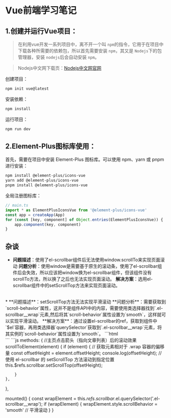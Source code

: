 # Vue前端学习笔记
## 1.创建并运行Vue项目：
> 在利用vue开发一系列项目中，离不开一个叫 `npm`的指令，它用于在项目中下载各种所需要的依赖包，所以首先需要安装 `npm`，其又是 `Nodejs`下的包管理器，安装 `nodejs`后会自动安装 `npm`。

> Nodejs中文网下载页：[Nodejs中文网官网](https://www.nodejs.com.cn/download.html)

创建项目：

```sh
npm init vue@latest
```

安装依赖：
```sh
npm install
```

运行项目：
```sh
npm run dev
```
## 2.Element-Plus图标库使用：
首先，需要在项目中安装 Element-Plus 图标库。可以使用 npm、yarn 或 pnpm 进行安装：
```sh
npm install @element-plus/icons-vue
yarn add @element-plus/icons-vue
pnpm install @element-plus/icons-vue
```
全局注册图标库：
```js
// main.ts
import * as ElementPlusIconsVue from '@element-plus/icons-vue'
const app = createApp(App)
for (const [key, component] of Object.entries(ElementPlusIconsVue)) {
    app.component(key, component)
}
```

## 杂谈
* **问题描述**：使用了el-scrollbar组件后无法使用window.scrollTo来实现页面滚动
  **问题分析**：使用window是需要基于原生的滚动条，使用了el-scrollbar组件后会失效，所以应该把window换为el-scrollbar组件，但该组件没有scrollTo方法，所以换了之后也无法实现页面滚动。
  **解决方案**：选用el-scrollbar组件中的setScrollTop方法来实现页面滚动。
<br>
* **问题描述**：setScrollTop方法无法实现平滑滚动
  **问题分析**：需要获取到`scroll-behavior`属性，这并不是组件API中的内容，需要使用类选择器找到`.el-scrollbar__wrap`元素,然后将其`scroll-behavior`属性设置为`smooth`，这样就可以实现平滑滚动。
  **解决方案**：通过设置el-scrollbar的ref，获取到组件中`$el`容器，再用类选择器`querySelector`获取到`.el-scrollbar__wrap`元素，将其实例的`scroll-behavior`属性设置为`smooth`。
  ```html
  <el-scrollbar wrap-class="wrap" ref="scrollbar">  <!-- 加入wrap-class(包裹容器的自定义类名)用于让el-backtop绑定 -->
        <div class="app">
            <router-view @scroll-to-header="scrollToElement"></router-view>   <!-- 根据路由渲染不同的组件 --><!-- 监听其他vue组件传来的对象，用于传递由其他vue组件内容指定的滚动距离 -->
        </div>
  </el-scrollbar>
  ```
  ```js
  methods: {
    //主页点击箭头（指向文章列表）后的滚动效果
    scrollToElement(element) {
        if (element) {
            // 获取元素相对于 .wrap 容器的偏移量
            const offsetHeight = element.offsetHeight;
            console.log(offsetHeight);
            // 使用 el-scrollbar 的 setScrollTop 方法滚动到指定位置
            this.$refs.scrollbar.setScrollTop(offsetHeight);
            
        }
    },
  }, 

  mounted() {
    const wrapElement = this.$refs.scrollbar.$el.querySelector('.el-scrollbar__wrap');
    if (wrapElement) {
        wrapElement.style.scrollBehavior = 'smooth'     // 平滑滚动
    }
  }
  ```